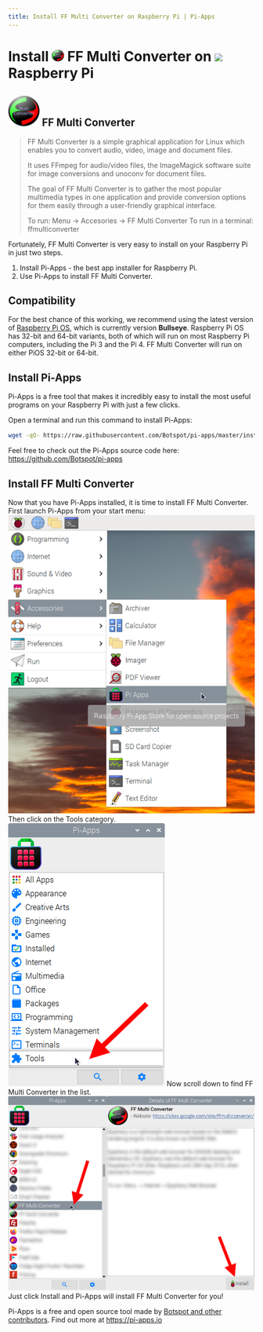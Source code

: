 ```yaml
---
title: Install FF Multi Converter on Raspberry Pi | Pi-Apps
---
```

<div class="simple-install-content content">

# Install <img src="/img/app-icons/FF Multi Converter/icon-64.png" height=24> FF Multi Converter on <img src=https://www.vectorlogo.zone/logos/raspberrypi/raspberrypi-icon.svg height=24> Raspberry Pi

## <img src="/img/app-icons/FF Multi Converter/icon-64.png"> FF Multi Converter
> FF Multi Converter is a simple graphical application for Linux which enables you to convert audio,
> video, image and document files.
> 
> It uses FFmpeg for audio/video files, the ImageMagick software suite for image conversions and
> unoconv for document files.
> 
> The goal of FF Multi Converter is to gather the most popular multimedia types in one application
> and provide conversion options for them easily through a user-friendly graphical interface.
> 
> To run: Menu -> Accesories -> FF Multi Converter
> To run in a terminal: ffmulticonverter

Fortunately, FF Multi Converter is very easy to install on your Raspberry Pi in just two steps.
1. Install Pi-Apps - the best app installer for Raspberry Pi.
2. Use Pi-Apps to install FF Multi Converter.
</div>
<div class="simple-install-content content">

## Compatibility
For the best chance of this working, we recommend using the latest version of [Raspberry Pi OS](https://www.raspberrypi.com/software/), which is currently version **Bullseye**.
Raspberry Pi OS has 32-bit and 64-bit variants, both of which will run on most Raspberry Pi computers, including the Pi 3 and the Pi 4.
FF Multi Converter will run on either PiOS 32-bit or 64-bit.
</div>
<div class="simple-install-content content">

## Install Pi-Apps

Pi-Apps is a free tool that makes it incredibly easy to install the most useful programs on your Raspberry Pi with just a few clicks.

Open a terminal and run this command to install Pi-Apps:
```bash
wget -qO- https://raw.githubusercontent.com/Botspot/pi-apps/master/install | bash
```
Feel free to check out the Pi-Apps source code here: https://github.com/Botspot/pi-apps
</div>
<div class="simple-install-content content">

## Install FF Multi Converter

Now that you have Pi-Apps installed, it is time to install FF Multi Converter.
First launch Pi-Apps from your start menu:
<img src="/img/start-menu.png">
Then click on the Tools category.
<img src="/img/category-selections/Tools.png">
Now scroll down to find FF Multi Converter in the list.
<img src="/img/app-icons/FF Multi Converter/app-selection.png">
Just click Install and Pi-Apps will install FF Multi Converter for you!
</div>
<div class="simple-install-content content">

Pi-Apps is a free and open source tool made by [Botspot and other contributors](/about/#contributors). Find out more at https://pi-apps.io
</div>
